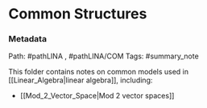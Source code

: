 # Common Structures
### Metadata
Path: #pathLINA , #pathLINA/COM
Tags: #summary_note 

This folder contains notes on common models used in [[Linear_Algebra|linear algebra]], including:
- [[Mod_2_Vector_Space|Mod 2 vector spaces]]

